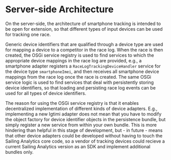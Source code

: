 # Server-side Architecture

On the server-side, the architecture of smartphone tracking is intended to be open for extension, so that different types of input devices can be used for tracking one race.

Generic device identifiers that are qualified through a device type are used for mapping a device to a competitor in the race log. When the race is then created, the OSGi service registry is used to find services to which the appropriate device mappings in the race log are provided, e.g., a smartphone adapter registers a `RaceLogTrackingDeviceHandler` service for the device type `smartphoneImei`, and then receives all smartphone device mappings from the race log once the race is created. The same OSGi service logic is used to find services that deal with persistently storing device identifiers, so that loading and persisting race log events can be used for all types of device identifiers.

The reason for using the OSGi service registry is that it enables decentralized implementation of different kinds of device adapters. E.g., implementing a new Igtimi adapter does not mean that you have to modify the object factory for device identifier objects in the persistence bundle, but simply register a new service from within your own bundle. This is more hindering than helpful in this stage of development, but - in future - means that other device adapters could be developed without having to touch the Sailing Analytics core code, so a vendor of tracking devices could recieve a current Sailing Analytics version as an SDK and implement additional bundles only.